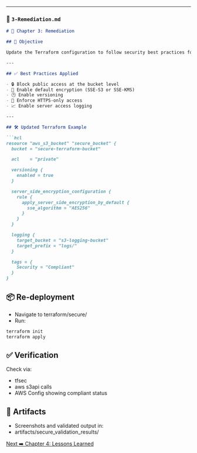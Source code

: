 
---

### 📄 `3-Remediation.md`

```markdown
# 🔐 Chapter 3: Remediation

## 🎯 Objective

Update the Terraform configuration to follow security best practices for S3. Re-deploy and verify that the resources now comply with AWS Config rules and pass static checks.

---

## ✅ Best Practices Applied

- 🔒 Block public access at the bucket level
- 🔐 Enable default encryption (SSE-S3 or SSE-KMS)
- 🕒 Enable versioning
- 📜 Enforce HTTPS-only access
- 📈 Enable server access logging

---

## 🛠️ Updated Terraform Example

```hcl
resource "aws_s3_bucket" "secure_bucket" {
  bucket = "secure-terraform-bucket"

  acl    = "private"

  versioning {
    enabled = true
  }

  server_side_encryption_configuration {
    rule {
      apply_server_side_encryption_by_default {
        sse_algorithm = "AES256"
      }
    }
  }

  logging {
    target_bucket = "s3-logging-bucket"
    target_prefix = "logs/"
  }

  tags = {
    Security = "Compliant"
  }
}
```

## 📦 Re-deployment
- Navigate to terraform/secure/
- Run:

```bash
terraform init
terraform apply
```

## ✅ Verification
Check via:
- tfsec
- aws s3api calls
- AWS Config showing compliant status

## 📸 Artifacts
- Screenshots and validated output in:
- artifacts/secure_validation_results/

[Next ➡️ Chapter 4: Lessons Learned](./4-Lessons_Learned.md)
